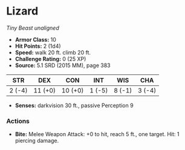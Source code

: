 # Lizard

*Tiny* *Beast* *unaligned*

- **Armor Class:** 10
- **Hit Points:** 2 (1d4)
- **Speed:** walk 20 ft. climb 20 ft.
- **Challenge Rating:** 0 (25 XP)
- **Source:** 5.1 SRD (2015 MM), page 383

| STR | DEX | CON | INT | WIS | CHA |
| --- | --- | --- | --- | --- | --- |
| 2 (-4) | 11 (+0) | 10 (+0) | 1 (-5) | 8 (-1) | 3 (-4) |

- **Senses:** darkvision 30 ft., passive Perception 9

### Actions

- **Bite:** Melee Weapon Attack: +0 to hit, reach 5 ft., one target. Hit: 1 piercing damage.


